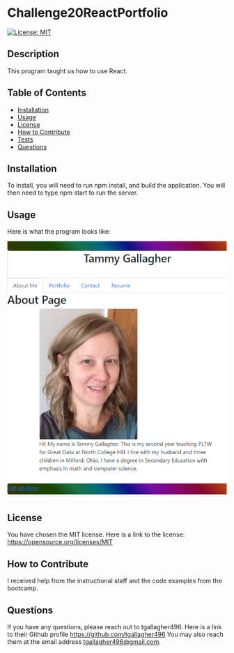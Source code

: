 # Challenge20ReactPortfolio

  [![License: MIT](https://img.shields.io/badge/License-MIT-yellow.svg)](https://opensource.org/licenses/MIT)

## Description

This program taught us how to use React.   

## Table of Contents

- [Installation](#installation)
- [Usage](#usage)
- [License](#license)
- [How to Contribute](#how-to-contribute)
- [Tests](#tests)
- [Questions](#questions)


## Installation

To install, you will need to run npm install, and build the application.  You will then need to type npm start to run the server.

## Usage

Here is what the program looks like:

    
![ReadMe Image](/src/images/ReadMe.PNG)


## License

You have chosen the MIT license.  Here is a link to the license: https://opensource.org/licenses/MIT
    
## How to Contribute

I received help from the instructional staff and the code examples from the bootcamp.

## Questions

If you have any questions, please reach out to tgallagher496.
Here is a link to their Github profile https://github.com/tgallagher496
You may also reach them at the email address tgallagher496@gmail.com.